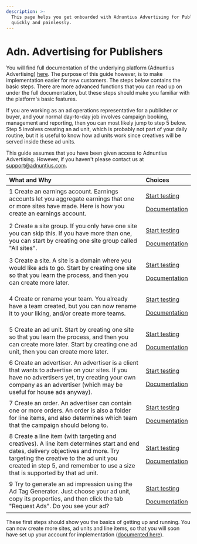 ```yaml
---
description: >-
  This page helps you get onboarded with Adnuntius Advertising for Publishers
  quickly and painlessly.
---
```


# Adn. Advertising for Publishers

You will find full documentation of the underlying platform \(Adnuntius Advertising\) [here](../adnuntius-advertising/admin-ui/). The purpose of this guide however, is to make implementation easier for new customers. The steps below contains the basic steps. There are more advanced functions that you can read up on under the full documentation, but these steps should make you familiar with the platform's basic features. 

If you are working as an ad operations representative for a publisher or buyer, and your normal day-to-day job involves campaign booking, management and reporting, then you can most likely jump to step 5 below. Step 5 involves creating an ad unit, which is probably not part of your daily routine, but it is useful to know how ad units work since creatives will be served inside these ad units. 

This guide assumes that you have been given access to Adnuntius Advertising. However, if you haven't please contact us at [support@adnuntius.com](mailto:support@adnuntius.com).

<table>
  <thead>
    <tr>
      <th style="text-align:left">What and Why</th>
      <th style="text-align:left">Choices</th>
    </tr>
  </thead>
  <tbody>
    <tr>
      <td style="text-align:left">1 Create an earnings account. Earnings accounts let you aggregate earnings
        that one or more sites have made. Here is how you create an earnings account.</td>
      <td
      style="text-align:left">
        <p><a href="https://admin.adnuntius.com/earnings-accounts">Start testing</a>
        </p>
        <p><a href="../adnuntius-advertising/admin-ui/inventory/earnings-accounts.md">Documentation</a>
        </p>
        </td>
    </tr>
    <tr>
      <td style="text-align:left">2 Create a site group. If you only have one site you can skip this. If
        you have more than one, you can start by creating one site group called
        &quot;All sites&quot;.</td>
      <td style="text-align:left">
        <p><a href="https://admin.adnuntius.com/site-groups">Start testing</a>
        </p>
        <p><a href="../adnuntius-advertising/admin-ui/inventory/site-groups.md">Documentation</a>
        </p>
      </td>
    </tr>
    <tr>
      <td style="text-align:left">3 Create a site. A site is a domain where you would like ads to go. Start
        by creating one site so that you learn the process, and then you can create
        more later.</td>
      <td style="text-align:left">
        <p><a href="https://admin.adnuntius.com/sites">Start testing</a>
        </p>
        <p><a href="../adnuntius-advertising/admin-ui/inventory/sites.md">Documentation</a>
        </p>
      </td>
    </tr>
    <tr>
      <td style="text-align:left">4 Create or rename your team. You already have a team created, but you
        can now rename it to your liking, and/or create more teams.</td>
      <td style="text-align:left">
        <p><a href="https://admin.adnuntius.com/admin/teams">Start testing</a>
        </p>
        <p><a href="../adnuntius-advertising/admin-ui/admin/users-teams-and-roles.md">Documentation</a>
        </p>
      </td>
    </tr>
    <tr>
      <td style="text-align:left">5 Create an ad unit. Start by creating one site so that you learn the
        process, and then you can create more later. Start by creating one ad unit,
        then you can create more later.</td>
      <td style="text-align:left">
        <p><a href="https://admin.adnuntius.com/ad-units">Start testing</a>
        </p>
        <p><a href="../adnuntius-advertising/admin-ui/inventory/adunits-1.md">Documentation</a>
        </p>
      </td>
    </tr>
    <tr>
      <td style="text-align:left">6 Create an advertiser. An advertiser is a client that wants to advertise
        on your sites. If you have no advertisers yet, try creating your own company
        as an advertiser (which may be useful for house ads anyway).</td>
      <td style="text-align:left">
        <p><a href="https://admin.adnuntius.com/advertisers">Start testing</a>
        </p>
        <p><a href="../adnuntius-advertising/admin-ui/advertising/advertisers.md">Documentation</a>
        </p>
      </td>
    </tr>
    <tr>
      <td style="text-align:left">7 Create an order. An advertiser can contain one or more orders. An order
        is also a folder for line items, and also determines which team that the
        campaign should belong to.</td>
      <td style="text-align:left">
        <p><a href="https://admin.adnuntius.com/orders">Start testing</a>
        </p>
        <p><a href="../adnuntius-advertising/admin-ui/advertising/orders.md">Documentation</a>
        </p>
      </td>
    </tr>
    <tr>
      <td style="text-align:left">8 Create a line item (with targeting and creatives). A line item determines
        start and end dates, delivery objectives and more. Try targeting the creative
        to the ad unit you created in step 5, and remember to use a size that is
        supported by that ad unit.</td>
      <td style="text-align:left">
        <p><a href="https://admin.adnuntius.com/line-items">Start testing</a>
        </p>
        <p><a href="../adnuntius-advertising/admin-ui/advertising/line-items.md">Documentation</a>
        </p>
      </td>
    </tr>
    <tr>
      <td style="text-align:left">9 Try to generate an ad impression using the Ad Tag Generator. Just choose
        your ad unit, copy its properties, and then click the tab &quot;Request
        Ads&quot;. Do you see your ad?</td>
      <td style="text-align:left">
        <p><a href="https://admin.adnuntius.com/ad-tag">Start testing</a>
        </p>
        <p><a href="../adnuntius-advertising/admin-ui/inventory/ad-tag-generator.md">Documentation</a>
        </p>
      </td>
    </tr>
  </tbody>
</table>

These first steps should show you the basics of getting up and running. You can now create more sites, ad units and line items, so that you will soon have set up your account for implementation \([documented here](../adnuntius-advertising/requesting-ads/)\). 

